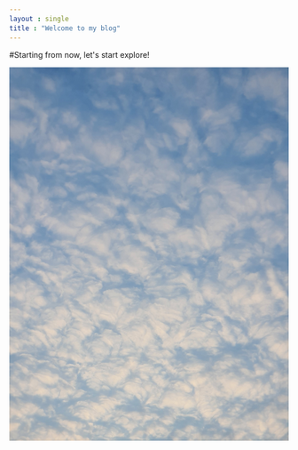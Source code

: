```yaml
---
layout : single
title : "Welcome to my blog"
---
```


#Starting from now, let's start explore!

![sky](../images/2022-03-24-first/sky.jpeg)
